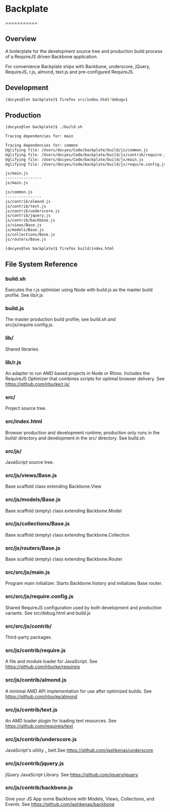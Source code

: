 # Backplate
===========

## Overview

A boilerplate for the development source tree and production build process of a RequireJS driven Backbone application.

For convenience Backplate ships with Backbone, underscore, jQuery, RequireJS, r.js, almond, text.js 
and pre-configured RequireJS.

## Development

```sh
[docyes@len backplate]$ firefox src/index.html?debug=1
```

## Production
```sh
[docyes@len backplate]$ ./build.sh 

Tracing dependencies for: main

Tracing dependencies for: common
Uglifying file: /Users/docyes/Code/backplate/build/js/common.js
Uglifying file: /Users/docyes/Code/backplate/build/js/contrib/require.js
Uglifying file: /Users/docyes/Code/backplate/build/js/main.js
Uglifying file: /Users/docyes/Code/backplate/build/js/require.config.js

js/main.js
----------------
js/main.js

js/common.js
----------------
js/contrib/almond.js
js/contrib/text.js
js/contrib/underscore.js
js/contrib/jquery.js
js/contrib/backbone.js
js/views/Base.js
js/models/Base.js
js/collections/Base.js
js/routers/Base.js

[docyes@len backplate]$ firefox build/index.html
```

## File System Reference

### build.sh
Executes the r.js optimizer using Node with build.js as the master build profile. See lib/r.js

### build.js
The master production build profile; see build.sh and src/js/require.config.js.

### lib/ 
Shared libraries.

### lib/r.js
An adapter to run AMD based projects in Node or Rhino. Includes the RequireJS Optimizer that combines scripts for optimal 
browser delivery. See https://github.com/jrburke/r.js/

### src/
Project source tree.

### src/index.html
Browser production and development runtime; production only runs in the build/ directory and development in the src/ directory. See build.sh

### src/js/
JavaScript source tree.

### src/js/views/Base.js
Base scaffold class extending Backbone.View

### src/js/models/Base.js
Base scaffold (empty) class extending Backbone.Model

### src/js/collections/Base.js
Base scaffold (empty) class extending Backbone.Collection

### src/js/routers/Base.js
Base scaffold (empty) class extending Backbone.Router

### src/src/js/main.js
Program main initializer. Starts Backbone.history and initializes Base router.

### src/src/js/require.config.js
Shared RequireJS configuration used by both development and production variants. See src/debug.html and build.js

### src/src/js/contrib/
Third-party packages.

### src/js/contrib/require.js
A file and module loader for JavaScript. See https://github.com/jrburke/requirejs

### src/js/contrib/almond.js
A minimal AMD API implementation for use after optimized builds. See https://github.com/jrburke/almond

### src/js/contrib/text.js
An AMD loader plugin for loading text resources. See https://github.com/requirejs/text

### src/js/contrib/underscore.js
JavaScript's utility _ belt.See https://github.com/jashkenas/underscore

### src/js/contrib/jquery.js
jQuery JavaScript Library. See https://github.com/jquery/jquery

### src/js/contrib/backbone.js
Give your JS App some Backbone with Models, Views, Collections, and Events. See https://github.com/jashkenas/backbone
